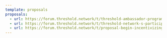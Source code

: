 ```yaml
---
template: proposals
proposals:
  - url: https://forum.threshold.network/t/threshold-ambassador-program/245
  - url: https://forum.threshold.network/t/threshold-network-s-participation-in-binance-learn-earn-2-0-campaign/257
  - url: https://forum.threshold.network/t/proposal-begin-incentivizing-liquidity-to-tbtc-v2-curve-pool/285
---
```

